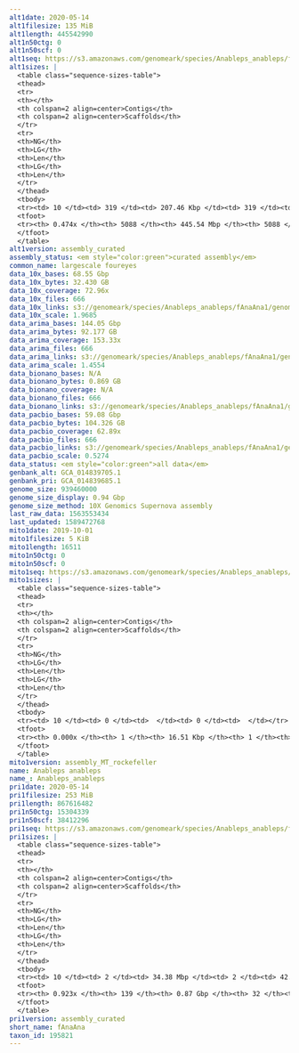 ```yaml
---
alt1date: 2020-05-14
alt1filesize: 135 MiB
alt1length: 445542990
alt1n50ctg: 0
alt1n50scf: 0
alt1seq: https://s3.amazonaws.com/genomeark/species/Anableps_anableps/fAnaAna1/assembly_curated/fAnaAna1.alt.cur.20200514.fasta.gz
alt1sizes: |
  <table class="sequence-sizes-table">
  <thead>
  <tr>
  <th></th>
  <th colspan=2 align=center>Contigs</th>
  <th colspan=2 align=center>Scaffolds</th>
  </tr>
  <tr>
  <th>NG</th>
  <th>LG</th>
  <th>Len</th>
  <th>LG</th>
  <th>Len</th>
  </tr>
  </thead>
  <tbody>
  <tr><td> 10 </td><td> 319 </td><td> 207.46 Kbp </td><td> 319 </td><td> 207.46 Kbp </td></tr>  <tr><td> 20 </td><td> 901 </td><td> 131.59 Kbp </td><td> 901 </td><td> 131.59 Kbp </td></tr>  <tr><td> 30 </td><td> 1803 </td><td> 83.37 Kbp </td><td> 1803 </td><td> 83.37 Kbp </td></tr>  <tr><td> 40 </td><td> 3224 </td><td> 52.81 Kbp </td><td> 3224 </td><td> 52.81 Kbp </td></tr>  <tr style="background-color:#cccccc;"><td> 50 </td><td> 0 </td><td>  </td><td> 0 </td><td>  </td></tr>  <tr><td> 60 </td><td> 0 </td><td>  </td><td> 0 </td><td>  </td></tr>  <tr><td> 70 </td><td> 0 </td><td>  </td><td> 0 </td><td>  </td></tr>  <tr><td> 80 </td><td> 0 </td><td>  </td><td> 0 </td><td>  </td></tr>  <tr><td> 90 </td><td> 0 </td><td>  </td><td> 0 </td><td>  </td></tr>  <tr><td> 100 </td><td> 0 </td><td>  </td><td> 0 </td><td>  </td></tr>  </tbody>
  <tfoot>
  <tr><th> 0.474x </th><th> 5088 </th><th> 445.54 Mbp </th><th> 5088 </th><th> 445.54 Mbp </th></tr>
  </tfoot>
  </table>
alt1version: assembly_curated
assembly_status: <em style="color:green">curated assembly</em>
common_name: largescale foureyes
data_10x_bases: 68.55 Gbp
data_10x_bytes: 32.430 GB
data_10x_coverage: 72.96x
data_10x_files: 666
data_10x_links: s3://genomeark/species/Anableps_anableps/fAnaAna1/genomic_data/10x/<br>
data_10x_scale: 1.9685
data_arima_bases: 144.05 Gbp
data_arima_bytes: 92.177 GB
data_arima_coverage: 153.33x
data_arima_files: 666
data_arima_links: s3://genomeark/species/Anableps_anableps/fAnaAna1/genomic_data/arima/<br>
data_arima_scale: 1.4554
data_bionano_bases: N/A
data_bionano_bytes: 0.869 GB
data_bionano_coverage: N/A
data_bionano_files: 666
data_bionano_links: s3://genomeark/species/Anableps_anableps/fAnaAna1/genomic_data/bionano/<br>
data_pacbio_bases: 59.08 Gbp
data_pacbio_bytes: 104.326 GB
data_pacbio_coverage: 62.89x
data_pacbio_files: 666
data_pacbio_links: s3://genomeark/species/Anableps_anableps/fAnaAna1/genomic_data/pacbio/<br>
data_pacbio_scale: 0.5274
data_status: <em style="color:green">all data</em>
genbank_alt: GCA_014839705.1
genbank_pri: GCA_014839685.1
genome_size: 939460000
genome_size_display: 0.94 Gbp
genome_size_method: 10X Genomics Supernova assembly
last_raw_data: 1563553434
last_updated: 1589472768
mito1date: 2019-10-01
mito1filesize: 5 KiB
mito1length: 16511
mito1n50ctg: 0
mito1n50scf: 0
mito1seq: https://s3.amazonaws.com/genomeark/species/Anableps_anableps/fAnaAna1/assembly_MT_rockefeller/fAnaAna1.MT.20191001.fasta.gz
mito1sizes: |
  <table class="sequence-sizes-table">
  <thead>
  <tr>
  <th></th>
  <th colspan=2 align=center>Contigs</th>
  <th colspan=2 align=center>Scaffolds</th>
  </tr>
  <tr>
  <th>NG</th>
  <th>LG</th>
  <th>Len</th>
  <th>LG</th>
  <th>Len</th>
  </tr>
  </thead>
  <tbody>
  <tr><td> 10 </td><td> 0 </td><td>  </td><td> 0 </td><td>  </td></tr>  <tr><td> 20 </td><td> 0 </td><td>  </td><td> 0 </td><td>  </td></tr>  <tr><td> 30 </td><td> 0 </td><td>  </td><td> 0 </td><td>  </td></tr>  <tr><td> 40 </td><td> 0 </td><td>  </td><td> 0 </td><td>  </td></tr>  <tr style="background-color:#cccccc;"><td> 50 </td><td> 0 </td><td style="background-color:#ff8888;">  </td><td> 0 </td><td style="background-color:#ff8888;">  </td></tr>  <tr><td> 60 </td><td> 0 </td><td>  </td><td> 0 </td><td>  </td></tr>  <tr><td> 70 </td><td> 0 </td><td>  </td><td> 0 </td><td>  </td></tr>  <tr><td> 80 </td><td> 0 </td><td>  </td><td> 0 </td><td>  </td></tr>  <tr><td> 90 </td><td> 0 </td><td>  </td><td> 0 </td><td>  </td></tr>  <tr><td> 100 </td><td> 0 </td><td>  </td><td> 0 </td><td>  </td></tr>  </tbody>
  <tfoot>
  <tr><th> 0.000x </th><th> 1 </th><th> 16.51 Kbp </th><th> 1 </th><th> 16.51 Kbp </th></tr>
  </tfoot>
  </table>
mito1version: assembly_MT_rockefeller
name: Anableps anableps
name_: Anableps_anableps
pri1date: 2020-05-14
pri1filesize: 253 MiB
pri1length: 867616482
pri1n50ctg: 15304339
pri1n50scf: 38412296
pri1seq: https://s3.amazonaws.com/genomeark/species/Anableps_anableps/fAnaAna1/assembly_curated/fAnaAna1.pri.cur.20200514.fasta.gz
pri1sizes: |
  <table class="sequence-sizes-table">
  <thead>
  <tr>
  <th></th>
  <th colspan=2 align=center>Contigs</th>
  <th colspan=2 align=center>Scaffolds</th>
  </tr>
  <tr>
  <th>NG</th>
  <th>LG</th>
  <th>Len</th>
  <th>LG</th>
  <th>Len</th>
  </tr>
  </thead>
  <tbody>
  <tr><td> 10 </td><td> 2 </td><td> 34.38 Mbp </td><td> 2 </td><td> 42.23 Mbp </td></tr>  <tr><td> 20 </td><td> 5 </td><td> 26.44 Mbp </td><td> 4 </td><td> 41.11 Mbp </td></tr>  <tr><td> 30 </td><td> 9 </td><td> 22.98 Mbp </td><td> 6 </td><td> 40.29 Mbp </td></tr>  <tr><td> 40 </td><td> 13 </td><td> 20.03 Mbp </td><td> 9 </td><td> 40.05 Mbp </td></tr>  <tr style="background-color:#cccccc;"><td> 50 </td><td> 19 </td><td style="background-color:#88ff88;"> 15.30 Mbp </td><td> 11 </td><td style="background-color:#88ff88;"> 38.41 Mbp </td></tr>  <tr><td> 60 </td><td> 26 </td><td> 10.93 Mbp </td><td> 14 </td><td> 34.78 Mbp </td></tr>  <tr><td> 70 </td><td> 36 </td><td> 8.69 Mbp </td><td> 16 </td><td> 33.03 Mbp </td></tr>  <tr><td> 80 </td><td> 49 </td><td> 4.99 Mbp </td><td> 19 </td><td> 31.64 Mbp </td></tr>  <tr><td> 90 </td><td> 77 </td><td> 1.98 Mbp </td><td> 22 </td><td> 24.73 Mbp </td></tr>  <tr><td> 100 </td><td> 0 </td><td>  </td><td> 0 </td><td>  </td></tr>  </tbody>
  <tfoot>
  <tr><th> 0.923x </th><th> 139 </th><th> 0.87 Gbp </th><th> 32 </th><th> 0.87 Gbp </th></tr>
  </tfoot>
  </table>
pri1version: assembly_curated
short_name: fAnaAna
taxon_id: 195821
---
```

